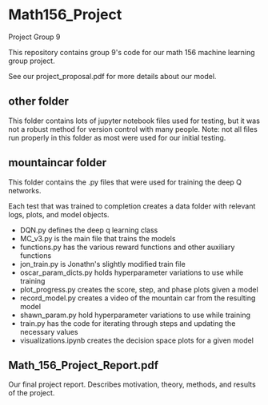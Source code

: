 # Math156_Project
 Project Group 9

This repository contains group 9's code for our math 156 machine learning group project.

See our project_proposal.pdf for more details about our model.

## other folder

This folder contains lots of jupyter notebook files used for testing, but it was not a robust method for version control with many people. Note: not all files run properly in this folder as most were used for our initial testing.

## mountaincar folder

This folder contains the .py files that were used for training the deep Q networks.

Each test that was trained to completion creates a data folder with relevant logs, plots, and model objects.

- DQN.py defines the deep q learning class
- MC_v3.py is the main file that trains the models
- functions.py has the various reward functions and other auxiliary functions
- jon_train.py is Jonathn's slightly modified train file
- oscar_param_dicts.py holds hyperparameter variations to use while training
- plot_progress.py creates the score, step, and phase plots given a model
- record_model.py creates a video of the mountain car from the resulting model
- shawn_param.py hold hyperparameter variations to use while training
- train.py has the code for iterating through steps and updating the necessary values
- visualizations.ipynb creates the decision space plots for a given model

## Math_156_Project_Report.pdf

Our final project report. Describes motivation, theory, methods, and results of the project.